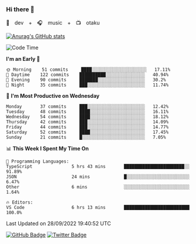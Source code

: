 ### Hi there 👋

🚀　dev　+　🎧　music　+　📺　otaku


[![Anurag's GitHub stats](https://github-readme-stats.vercel.app/api?username=koheitasaka&count_private=true&show_icons=true&theme=monokai)](https://github.com/koheitasaka/github-readme-stats)

<!--START_SECTION:waka-->
![Code Time](http://img.shields.io/badge/Code%20Time-1%2C092%20hrs%209%20mins-blue)

**I'm an Early 🐤** 

```text
🌞 Morning    51 commits     ████░░░░░░░░░░░░░░░░░░░░░   17.11% 
🌆 Daytime    122 commits    ██████████░░░░░░░░░░░░░░░   40.94% 
🌃 Evening    90 commits     ███████░░░░░░░░░░░░░░░░░░   30.2% 
🌙 Night      35 commits     ███░░░░░░░░░░░░░░░░░░░░░░   11.74%

```
📅 **I'm Most Productive on Wednesday** 

```text
Monday       37 commits     ███░░░░░░░░░░░░░░░░░░░░░░   12.42% 
Tuesday      48 commits     ████░░░░░░░░░░░░░░░░░░░░░   16.11% 
Wednesday    54 commits     ████░░░░░░░░░░░░░░░░░░░░░   18.12% 
Thursday     42 commits     ███░░░░░░░░░░░░░░░░░░░░░░   14.09% 
Friday       44 commits     ███░░░░░░░░░░░░░░░░░░░░░░   14.77% 
Saturday     52 commits     ████░░░░░░░░░░░░░░░░░░░░░   17.45% 
Sunday       21 commits     █░░░░░░░░░░░░░░░░░░░░░░░░   7.05%

```


📊 **This Week I Spent My Time On** 

```text
💬 Programming Languages: 
TypeScript               5 hrs 43 mins       ███████████████████████░░   91.89% 
JSON                     24 mins             █░░░░░░░░░░░░░░░░░░░░░░░░   6.47% 
Other                    6 mins              ░░░░░░░░░░░░░░░░░░░░░░░░░   1.64%

🔥 Editors: 
VS Code                  6 hrs 13 mins       █████████████████████████   100.0%

```


 Last Updated on 28/09/2022 19:40:52 UTC
<!--END_SECTION:waka-->

[![GitHub Badge](https://img.shields.io/badge/GitHub-100000?style=for-the-badge&logo=github&logoColor=white)](https://github.com/koheitasaka)
[![Twitter Badge](https://img.shields.io/badge/Twitter-1DA1F2?style=for-the-badge&logo=twitter&logoColor=white)](https://twitter.com/sleep_asleep_)

